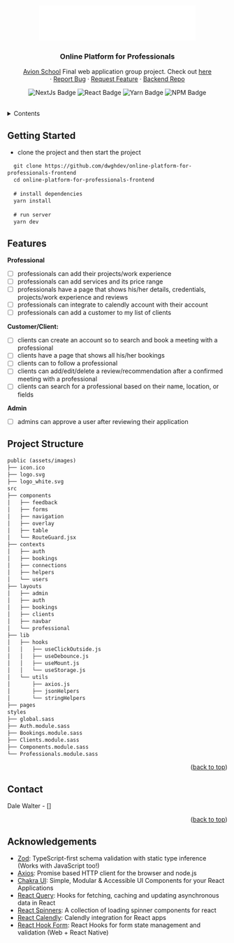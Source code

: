 <!-- Project Logo -->
<div align="center">
  <a href="https://github.com/dwghdev/slack-clone-react">
    <img src="public/workflow_logo_white.svg" height="80">
  </a>

  <h3 align="center">Online Platform for Professionals</h3>
  <p align="center">
    <a href="https://www.avionschool.com/">Avion School</a>
    <span>Final web application group project. Check out </span>
    <a href="">here</a>
    <br/>
    ·
    <a href="https://github.com/dwghdev/online-platform-for-professionals-frontend/issues">Report Bug</a>
    ·
    <a href="https://github.com/dwghdev/online-platform-for-professionals-frontend/issues">Request Feature</a>
    ·
    <a href="https://github.com/gdperalta/online-platform-for-professionals-api">Backend Repo</a>

  ![NextJs Badge] ![React Badge] ![Yarn Badge] ![NPM Badge]
  </p>
</div>
<br/>

<details>
  <summary>Contents</summary>
    <ul>
      <li>
        <a href="#getting-started">Getting Started</a>
      </li>
      <li>
        <a href="#features">Features</a>
      </li>
      <li>
        <a href="#project-structure">Project Structure</a>
      </li>
      <li>
        <a href="#contact">Contact</a>
      </li>
      <li>
        <a href="#acknowledgements">Acknowledgements</a>
      </li>
    </ul>
</details>

## Getting Started
- clone the project and then start the project

```
  git clone https://github.com/dwghdev/online-platform-for-professionals-frontend
  cd online-platform-for-professionals-frontend

  # install dependencies
  yarn install

  # run server
  yarn dev
```

## Features

**Professional**
- [ ] professionals can add their projects/work experience
- [ ] professionals can add services and its price range
- [ ] professionals have a page that shows his/her details, credentials, projects/work experience and reviews
- [ ] professionals can integrate to calendly account with their account
- [ ] professionals can add a customer to my list of clients

**Customer/Client:**
- [ ] clients can create an account so to search and book a meeting with a professional
- [ ] clients have a page that shows all his/her bookings
- [ ] clients can to follow a professional
- [ ] clients can add/edit/delete a review/recommendation after a confirmed meeting with a professional
- [ ] clients can search for a professional based on their name, location, or fields

**Admin**
- [ ] admins can approve a user after reviewing their application

## Project Structure
```
public (assets/images)
├── icon.ico
├── logo.svg
├── logo_white.svg
src
├── components
│   ├── feedback
│   ├── forms
│   ├── navigation
│   ├── overlay
│   ├── table
│   └── RouteGuard.jsx
├── contexts
│   ├── auth
│   ├── bookings
│   ├── connections
│   ├── helpers
│   └── users
├── layouts
│   ├── admin
│   ├── auth
│   ├── bookings
│   ├── clients
│   ├── navbar
│   └── professional
├── lib
│   ├── hooks
│   │   ├── useClickOutside.js
│   │   ├── useDebounce.js
│   │   ├── useMount.js
│   │   └── useStorage.js
│   └── utils
│       ├── axios.js
│       ├── jsonHelpers
│       └── stringHelpers
├── pages
styles
├── global.sass
├── Auth.module.sass
├── Bookings.module.sass
├── Clients.module.sass
├── Components.module.sass
└── Professionals.module.sass
```

<p align="right">(<a href="#top">back to top</a>)</p>

## Contact

Dale Walter - []

<p align="right">(<a href="#top">back to top</a>)</p>

## Acknowledgements

* [Zod]: TypeScript-first schema validation with static type inference (Works with JavaScript too!)
* [Axios]: Promise based HTTP client for the browser and node.js
* [Chakra UI]: Simple, Modular & Accessible UI Components for your React Applications
* [React Query]: Hooks for fetching, caching and updating asynchronous data in React
* [React Spinners]: A collection of loading spinner components for react
* [React Calendly]: Calendly integration for React apps
* [React Hook Form]: React Hooks for form state management and validation (Web + React Native)

<!-- links & images -->
[React Badge]: https://img.shields.io/badge/React-v17.0.2-%2361DAFB?style=flat-square&logo=React
[NextJs Badge]: https://img.shields.io/badge/NextJs-v12.1.0-000000?style=flat-square&logo=Next.js
[Yarn Badge]: https://img.shields.io/badge/Yarn-v1.22.17-2c8ebb?style=flat-square&logo=Yarn
[NPM Badge]: https://img.shields.io/badge/NPM-v8.3.1-cb3837?style=flat-square&logo=npm

<!-- Acknowledgements -->
[Zod]: https://github.com/colinhacks/zod
[Axios]: https://github.com/axios/axios
[Chakra UI]: https://github.com/chakra-ui/chakra-ui
[React Query]: https://github.com/tannerlinsley/react-query 
[React Spinners]: https://github.com/davidhu2000/react-spinners
[React Hook Form]: https://github.com/react-hook-form/react-hook-form
[React Calendly]: https://github.com/tcampb/react-calendly
